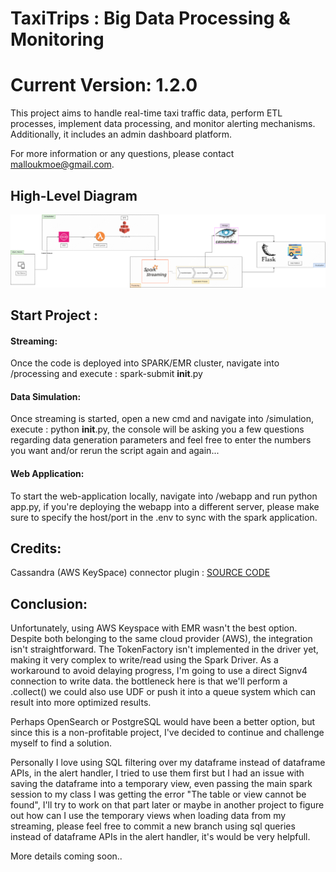 # TaxiTrips : Big Data Processing & Monitoring 

# Current Version: 1.2.0

This project aims to handle real-time taxi traffic data, perform ETL processes, implement data processing, and monitor alerting mechanisms. Additionally, it includes an admin dashboard platform.

For more information or any questions, please contact malloukmoe@gmail.com.

## High-Level Diagram

![High-Level Diagram](processing/doc/diagrams/Tec-Diagram-Flow.png?raw=true "High-Level")

## Start Project : 

#### Streaming:
Once the code is deployed into SPARK/EMR cluster, navigate into /processing and execute : spark-submit __init__.py

#### Data Simulation:
Once streaming is started, open a new cmd and navigate into /simulation, execute : python __init__.py, the console will be asking you a few questions regarding data generation parameters and feel free to enter the numbers you want and/or rerun the script again and again...

#### Web Application:
To start the web-application locally, navigate into /webapp and run python app.py, if you're deploying the webapp into a different server, please make sure to specify the host/port in the .env to sync with the spark application.


## Credits:

Cassandra (AWS KeySpace) connector plugin : [SOURCE CODE](https://github.com/aws-samples/amazon-keyspaces-examples/tree/main)

## Conclusion:

Unfortunately, using AWS Keyspace with EMR wasn't the best option. Despite both belonging to the same cloud provider (AWS), the integration isn't straightforward. The TokenFactory isn't implemented in the driver yet, making it very complex to write/read using the Spark Driver. As a workaround to avoid delaying progress, I'm going to use a direct Signv4 connection to write data. the bottleneck here is that we'll perform a .collect() we could also use UDF or push it into a queue system which can result into more optimized results.

Perhaps OpenSearch or PostgreSQL would have been a better option, but since this is a non-profitable project, I've decided to continue and challenge myself to find a solution.

Personally I love using SQL filtering over my dataframe instead of dataframe APIs, in the alert handler, I tried to use them first but I had an issue with saving the dataframe into a temporary view, even passing the main spark session to my class I was getting the error "The table or view cannot be found", I'll try to work on that part later or maybe in another project to figure out how can I use the temporary views when loading data from my streaming, please feel free to commit a new branch using sql queries instead of dataframe APIs in the alert handler, it's would be very helpfull.

More details coming soon..

